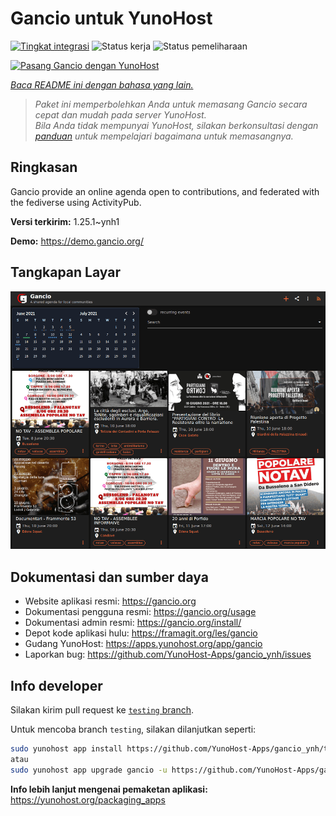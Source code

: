 <!--
N.B.: README ini dibuat secara otomatis oleh <https://github.com/YunoHost/apps/tree/master/tools/readme_generator>
Ini TIDAK boleh diedit dengan tangan.
-->

# Gancio untuk YunoHost

[![Tingkat integrasi](https://apps.yunohost.org/badge/integration/gancio)](https://ci-apps.yunohost.org/ci/apps/gancio/)
![Status kerja](https://apps.yunohost.org/badge/state/gancio)
![Status pemeliharaan](https://apps.yunohost.org/badge/maintained/gancio)

[![Pasang Gancio dengan YunoHost](https://install-app.yunohost.org/install-with-yunohost.svg)](https://install-app.yunohost.org/?app=gancio)

*[Baca README ini dengan bahasa yang lain.](./ALL_README.md)*

> *Paket ini memperbolehkan Anda untuk memasang Gancio secara cepat dan mudah pada server YunoHost.*  
> *Bila Anda tidak mempunyai YunoHost, silakan berkonsultasi dengan [panduan](https://yunohost.org/install) untuk mempelajari bagaimana untuk memasangnya.*

## Ringkasan

Gancio provide an online agenda open to contributions, and federated with the fediverse using ActivityPub.


**Versi terkirim:** 1.25.1~ynh1

**Demo:** <https://demo.gancio.org/>

## Tangkapan Layar

![Tangkapan Layar pada Gancio](./doc/screenshots/screenshot.png)

## Dokumentasi dan sumber daya

- Website aplikasi resmi: <https://gancio.org>
- Dokumentasi pengguna resmi: <https://gancio.org/usage>
- Dokumentasi admin resmi: <https://gancio.org/install/>
- Depot kode aplikasi hulu: <https://framagit.org/les/gancio>
- Gudang YunoHost: <https://apps.yunohost.org/app/gancio>
- Laporkan bug: <https://github.com/YunoHost-Apps/gancio_ynh/issues>

## Info developer

Silakan kirim pull request ke [`testing` branch](https://github.com/YunoHost-Apps/gancio_ynh/tree/testing).

Untuk mencoba branch `testing`, silakan dilanjutkan seperti:

```bash
sudo yunohost app install https://github.com/YunoHost-Apps/gancio_ynh/tree/testing --debug
atau
sudo yunohost app upgrade gancio -u https://github.com/YunoHost-Apps/gancio_ynh/tree/testing --debug
```

**Info lebih lanjut mengenai pemaketan aplikasi:** <https://yunohost.org/packaging_apps>
